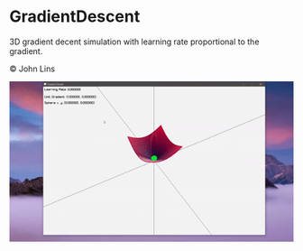 # GradientDescent
3D gradient decent simulation with learning rate proportional to the gradient.

© John Lins



<img src="gd.gif"/>
